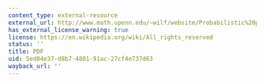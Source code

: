```yaml
---
content_type: external-resource
external_url: http://www.math.upenn.edu/~wilf/website/Probabilistic%20proof.pdf
has_external_license_warning: true
license: https://en.wikipedia.org/wiki/All_rights_reserved
status: ''
title: PDF
uid: 5ed04e37-d8b7-4801-91ac-27cf4e737d63
wayback_url: ''
---
```

